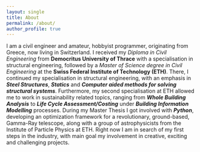 ```yaml
---
layout: single
title: About
permalink: /about/
author_profile: true
---
```


I am a civil engineer and amateur, hobbyist programmer, originating from Greece, now living in Switzerland. I received my *Diploma in Civil Engineering* from **Democritus University of Thrace** with a specialisation in structural engineering, followed by a *Master of Science degree in Civil Engineering* at the **Swiss Federal Institute of Technology (ETH)**. There, I continued my specialisation in structural engineering, with an emphasis in ***Steel Structures***, ***Statics*** and ***Computer aided methods for solving structural systems***. Furthermore, my second specialisation at ETH allowed me to work in sustainability related topics, ranging from ***Whole Building Analysis*** to ***Life Cycle Assessment/Costing*** under ***Building Information Modelling*** processes. During my Master Thesis I got involved with ***Python***, developing an optimization framework for a revolutionary, ground-based, Gamma-Ray telescope, along with a group of astrophysicists from the Institute of Particle Physics at ETH. Right now I am in search of my first steps in the industry, with main goal my involvement in creative, exciting and challenging projects.

